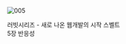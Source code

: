 ![005](https://github.com/user-attachments/assets/60d0029a-406a-40dd-80df-35ee6b00314c)

러빗시리즈 - 새로 나온 웹개발의 시작 스벨트<br>
5장 반응성
